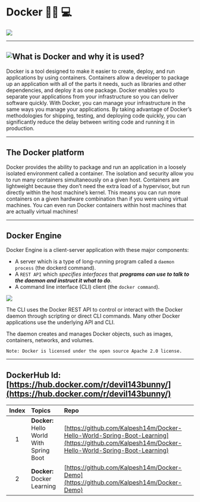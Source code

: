 # Docker :man_technologist:	:computer:

![](https://user-images.githubusercontent.com/25608527/98731273-801e5b00-23c3-11eb-9728-6101bbf54af8.jpeg)

---

## ![What is Docker](https://docs.docker.com/get-started/overview/) and why it is used?

Docker is a tool designed to make it easier to create, deploy, and run applications by using containers. Containers allow a developer to package up an application with all of the parts it needs, such as libraries and other dependencies, and deploy it as one package.
Docker enables you to separate your applications from your infrastructure so you can deliver software quickly. With Docker, you can manage your infrastructure in the same ways you manage your applications. By taking advantage of Docker’s methodologies for shipping, testing, and deploying code quickly, you can significantly reduce the delay between writing code and running it in production.

---

## The Docker platform

Docker provides the ability to package and run an application in a loosely isolated environment called a container. The isolation and security allow you to run many containers simultaneously on a given host. Containers are lightweight because they don’t need the extra load of a hypervisor, but run directly within the host machine’s kernel. This means you can run more containers on a given hardware combination than if you were using virtual machines. You can even run Docker containers within host machines that are actually virtual machines!

---

## Docker Engine

Docker Engine is a client-server application with these major components:
  - A server which is a type of long-running program called a `daemon process` (the dockerd command).
  - A `REST API` which _specifies interfaces_ that ***programs can use to talk to the daemon and instruct it what to do***.
  - A command line interface (CLI) client (the `docker command`).

![](https://user-images.githubusercontent.com/25608527/83327168-88f8f580-a297-11ea-8cf3-b2288c752fe1.png)

The CLI uses the Docker REST API to control or interact with the Docker daemon through scripting or direct CLI commands. Many other Docker applications use the underlying API and CLI.

The daemon creates and manages Docker objects, such as images, containers, networks, and volumes.

    Note: Docker is licensed under the open source Apache 2.0 license.

---

## DockerHub Id: [https://hub.docker.com/r/devil143bunny/](https://hub.docker.com/r/devil143bunny/)


| Index | Topics | Repo |
| :-------------: | :------------- |:-------------| 
| 1 | **Docker:** Hello World With Spring Boot | [https://github.com/Kalpesh14m/Docker-Hello-World-Spring-Boot-Learning](https://github.com/Kalpesh14m/Docker-Hello-World-Spring-Boot-Learning) |
| 2 |**Docker:** Docker Learning | [https://github.com/Kalpesh14m/Docker-Demo](https://github.com/Kalpesh14m/Docker-Demo) |
